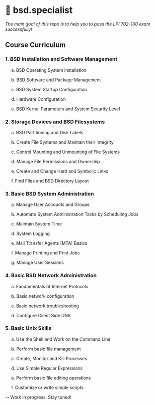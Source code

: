 # 🔖 bsd.specialist
*The main goal of this repo is to help you to pass the LPI 702-100 exam successfully!*

## Course Curriculum

### 1. BSD Installation and Software Management

  &nbsp;&nbsp;&nbsp;&nbsp; a. BSD Operating System Installation
  
  &nbsp;&nbsp;&nbsp;&nbsp; b. BSD Software and Package Management
  
  &nbsp;&nbsp;&nbsp;&nbsp; c. BSD System Startup Configuration
  
  &nbsp;&nbsp;&nbsp;&nbsp; d. Hardware Configuration
  
  &nbsp;&nbsp;&nbsp;&nbsp; e. BSD Kernel Parameters and System Security Level
    
### 2. Storage Devices and BSD Filesystems

  &nbsp;&nbsp;&nbsp;&nbsp; a. BSD Partitioning and Disk Labels
  
  &nbsp;&nbsp;&nbsp;&nbsp; b. Create File Systems and Maintain their Integrity
  
  &nbsp;&nbsp;&nbsp;&nbsp; c. Control Mounting and Unmounting of File Systems
  
  &nbsp;&nbsp;&nbsp;&nbsp; d. Manage File Permissions and Ownership
  
  &nbsp;&nbsp;&nbsp;&nbsp; e. Create and Change Hard and Symbolic Links
  
  &nbsp;&nbsp;&nbsp;&nbsp; f. Find Files and BSD Directory Layout
  
### 3. Basic BSD System Administration

  &nbsp;&nbsp;&nbsp;&nbsp; a. Manage User Accounts and Groups
  
  &nbsp;&nbsp;&nbsp;&nbsp; b. Automate System Administration Tasks by Scheduling Jobs
  
  &nbsp;&nbsp;&nbsp;&nbsp; c. Maintain System Time
  
  &nbsp;&nbsp;&nbsp;&nbsp; d. System Logging
  
  &nbsp;&nbsp;&nbsp;&nbsp; e. Mail Transfer Agents (MTA) Basics
  
  &nbsp;&nbsp;&nbsp;&nbsp; f. Manage Printing and Print Jobs
  
  &nbsp;&nbsp;&nbsp;&nbsp; g. Manage User Sessions
  
### 4. Basic BSD Network Administration

  &nbsp;&nbsp;&nbsp;&nbsp; a. Fundamentals of Internet Protocols
  
  &nbsp;&nbsp;&nbsp;&nbsp; b. Basic network configuration
  
  &nbsp;&nbsp;&nbsp;&nbsp; c. Basic network troubleshooting
  
  &nbsp;&nbsp;&nbsp;&nbsp; d. Configure Client Side DNS
  
### 5. Basic Unix Skills

  &nbsp;&nbsp;&nbsp;&nbsp; a. Use the Shell and Work on the Command Line
  
  &nbsp;&nbsp;&nbsp;&nbsp; b. Perform basic file management
  
  &nbsp;&nbsp;&nbsp;&nbsp; c. Create, Monitor and Kill Processes
  
  &nbsp;&nbsp;&nbsp;&nbsp; d. Use Simple Regular Expressions
  
  &nbsp;&nbsp;&nbsp;&nbsp; e. Perform basic file editing operations
  
  &nbsp;&nbsp;&nbsp;&nbsp; f. Customize or write simple scripts
  
-- Work in progress. Stay tuned!
